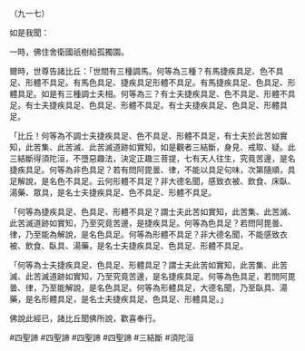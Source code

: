 （九一七）

如是我聞：

一時，佛住舍衛國祇樹給孤獨園。

爾時，世尊告諸比丘：「世間有三種調馬。何等為三種？有馬捷疾具足、色不具足、形體不具足。有馬色具足、捷疾具足形體不具足。有馬捷疾具足、色具足、形體具足。如是有三種調士夫相。何等為三？有士夫捷疾具足、色不具足、形體不具足。有士夫捷疾具足、色具足、形體不具足。有士夫捷疾具足、色具足、形體具足。

「比丘！何等為不調士夫捷疾具足、色不具足、形體不具足，有士夫於此苦如實知，此苦集、此苦滅、此苦滅道跡如實知，如是觀者三結斷，身見、戒取、疑。此三結斷得須陀洹，不墮惡趣法，決定正趣三菩提，七有天人往生，究竟苦邊，是名捷疾具足。何等為非色具足？若有問阿毘曇、律，不能以具足句味，次第隨順，具足解說，是名色不具足。云何形體不具足？非大德名聞，感致衣被、飲食、床臥、湯藥、眾具，是名士夫捷疾具足、色不具足、形體不具足。

「何等為捷疾具足、色具足、形體不具足？謂士夫此苦如實知，此苦集、此苦滅、此苦滅道跡如實知，乃至究竟苦邊，是捷疾具足。何等為色具足？若問阿毘曇、律，乃至能為解說，是名色具足。何等為形體不具足？非大德名聞，不能感致衣被、飲食、臥具、湯藥，是名士夫捷疾具足、色具足、形體不具足。

「何等為士夫捷疾具足、色具足、形體具足？謂士夫此苦如實知，此苦集、此苦滅、此苦滅道跡如實知，乃至究竟苦邊，是名捷疾具足。何等為色具足，若問阿毘曇、律，乃至能解說，是名色具足。何等為形體具足，大德名聞，乃至臥具、湯藥，是名形體具足，是名士夫捷疾具足、色具足、形體具足。」

佛說此經已，諸比丘聞佛所說，歡喜奉行。



#四聖諦
#四聖諦
#四聖諦
#四聖諦
#三結斷
#須陀洹
